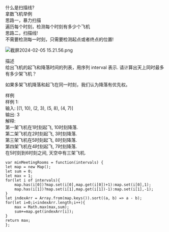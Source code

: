 什么是扫描线?    
拿数飞机举例    
思路一，暴力扫描    
遍历每个时刻，检测每个时刻有多少个飞机    
思路二，扫描线!   
不需要检测每一时刻，只需要检测起点或者终点的位置!    

![截屏2024-02-05 15.21.56.png](https://img.xwyue.com/i/2024/02/05/65c0fd1abbb15.png)

描述     
给出飞机的起飞和降落时间的列表，用序列 interval 表示. 请计算出天上同时最多有多少架飞机？   

如果多架飞机降落和起飞在同一时刻，我们认为降落有优先权。     

样例      
样例 1:     
输入: [(1, 10), (2, 3), (5, 8), (4, 7)]   
输出: 3    
解释:    
第一架飞机在1时刻起飞, 10时刻降落.    
第二架飞机在2时刻起飞, 3时刻降落.    
第三架飞机在5时刻起飞, 8时刻降落.   
第四架飞机在4时刻起飞, 7时刻降落.   
在5时刻到6时刻之间, 天空中有三架飞机.  

```code
var minMeetingRooms = function(intervals) {
let map = new Map();
let sum = 0;
let max = 1;
for(let i of intervals){
    map.has(i[0])?map.set(i[0],map.get(i[0])+1):map.set(i[0],1);
    map.has(i[1])?map.set(i[1],map.get(i[1])-1):map.set(i[1],-1);
}
let indexArr = Array.from(map.keys()).sort((a, b) => a - b);
for(let i=0;i<indexArr.length;i++){
    max = Math.max(max,sum);
    sum+=map.get(indexArr[i]);
}
return max;
};
```
